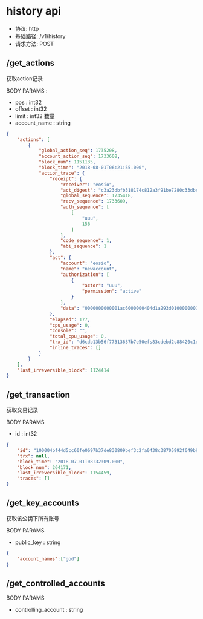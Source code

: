 # history api

- 协议: http
- 基础路径: /v1/history
- 请求方法: POST

## /get_actions

获取action记录

BODY PARAMS	 :
- pos : int32
- offset : int32
- limit : int32 数量
- account_name : string

```json
{
    "actions": [
        {
            "global_action_seq": 1735208,
            "account_action_seq": 1733608,
            "block_num": 1151135,
            "block_time": "2018-08-01T06:21:55.000",
            "action_trace": {
                "receipt": {
                    "receiver": "eosio",
                    "act_digest": "c3a23dbfb318174c812a3f91be7280c33dbcd25bfb95c0f566d94deda2b9b422",
                    "global_sequence": 1735418,
                    "recv_sequence": 1733609,
                    "auth_sequence": [
                        [
                            "uuu",
                            156
                        ]
                    ],
                    "code_sequence": 1,
                    "abi_sequence": 1
                },
                "act": {
                    "account": "eosio",
                    "name": "newaccount",
                    "authorization": [
                        {
                            "actor": "uuu",
                            "permission": "active"
                        }
                    ],
                    "data": "0000000000001ac6000000404d1a293d0100000001000251c4453442961fbdc969fd4fa6aaaaaaaa31752cf7eaf5d86782803f4f4ca6010000000100000001000251c4453442961fbdc969fd4fa6a617369eb431752cf7eaf5d86782803f4f4ca601000000"
                },
                "elapsed": 177,
                "cpu_usage": 0,
                "console": "",
                "total_cpu_usage": 0,
                "trx_id": "d6cdb13b56f77313637b7e50efs83cdebd2c88420c1ecfa4de367f70e1a2929",
                "inline_traces": []
            }
        }
    ],
    "last_irreversible_block": 1124414
}
```

## /get_transaction

获取交易记录

BODY PARAMS	
- id : int32

```json
{
    "id": "100004bf44d5cc60fe0697b37de830809bef3c2fa0438c38705992f649b97eb6",
    "trx": null,
    "block_time": "2018-07-01T08:32:09.000",
    "block_num": 264171,
    "last_irreversible_block": 1154459,
    "traces": []
}
```

## /get_key_accounts

获取该公钥下所有账号

BODY PARAMS	
- public_key : string

```json
{
    "account_names":["god"]
}
```

## /get_controlled_accounts

BODY PARAMS	
- controlling_account : string
